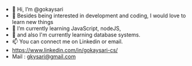 - 👋 Hi, I’m @gokaysari
- 👀 Besides being interested in development and coding, I would love to learn new things
- 🌱 I’m currently learning JavaScript, nodeJS,
- 🐝 and also I'm currently learning database systems.
- 📫 You can connect me on Linkedin or email.
- https://www.linkedin.com/in/gokaysari-cs/
- Mail : gkysari@gmail.com

<!---
Hi, I am Gökay Sarı. I am a third year student in computer engineering at ITU.
--->
